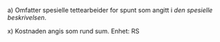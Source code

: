 a) Omfatter spesielle tettearbeider for spunt som angitt i *den spesielle beskrivelsen*.

x) Kostnaden angis som rund sum. Enhet: RS

